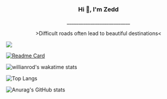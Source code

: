 ### <p align="center">Hi 👋, I'm Zedd</p>

 <p align="center">___________________________</p>
 <p align="center"> >Difficult roads often lead to beautiful destinations<</p>
 
 ![](https://komarev.com/ghpvc/?username=ziadesm&label=PROFILE+VIEWS)
 
 [![Readme Card](https://github-readme-stats.vercel.app/api/pin/?username=ziadesm&repo=RequestPermission)](https://github.com/ziadesm/RequestPermission)

![willianrod's wakatime stats](https://github-readme-stats.vercel.app/api/wakatime?username=ziadesm)

![Top Langs](https://github-readme-stats.vercel.app/api/top-langs/?username=ziadesm&layout=compact)



![Anurag's GitHub stats](https://github-readme-stats.vercel.app/api?username=ziadesm&show_icons=true&theme=synthwave)

<!--
**ziadesm/Ziadesm** is a ✨ _special_ ✨ repository because its `README.md` (this file) appears on your GitHub profile.

Here are some ideas to get you started:

- 🔭 I’m currently working on ...
- 🌱 I’m currently learning ...
- 👯 I’m looking to collaborate on ...
- 🤔 I’m looking for help with ...
- 💬 Ask me about ...
- 📫 How to reach me: ...
- 😄 Pronouns: ...
- ⚡ Fun fact: ...
-->
